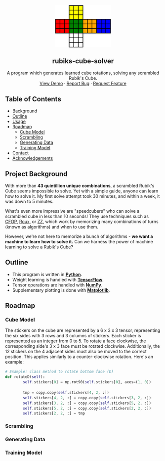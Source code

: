 <!-- PROJECT LOGO -->
<br />
<p align="center">
    <a href="https://github.com/azychen/rubiks-cube-solver">
        <img src="assets/images/logo.png" alt="Logo" width="180" >
    </a>

<h2 align="center" >rubiks-cube-solver</h2>

  <p align="center">
    A program which generates learned cube rotations, solving any scrambled Rubik's Cube.
    <br />
    <a href="https://github.com/azychen/rubiks-cube-solver">View Demo</a>
    ·
    <a href="https://github.com/azychen/rubiks-cube-solver/issues">Report Bug</a>
    ·
    <a href="https://github.com/azychen/rubiks-cube-solver/issues">Request Feature</a>
  </p>
</p>

<!-- TABLE OF CONTENTS -->
## Table of Contents

* [Background](#project-background)
* [Outline](#outline)
* [Usage](#usage)
* [Roadmap](#roadmap)
  * [Cube Model](#cube-model)
  * [Scrambling](#scrambling)
  * [Generating Data](#generating-data)
  * [Training Model](#training-model)
* [Contact](#contact)
* [Acknowledgements](#acknowledgements)

<!-- PROJECT BACKGROUND -->
## Project Background

<!-- [![Product Name Screen Shot][product-screenshot]](https://example.com) -->

With more than **43 quintillion unique combinations**, a scrambled Rubik's Cube seems impossible to solve. Yet with a simple guide, anyone can learn how to solve it. My first solve attempt took 30 minutes, and within a week, it was down to 5 minutes. 

What's even more impressive are "speedcubers" who can solve a scrambled cube in less than 10 seconds! They use techniques such as [CFOP](https://www.speedsolving.com/wiki/index.php/CFOP_method), [Roux](https://www.speedsolving.com/wiki/index.php/Roux_method), or [ZZ](https://www.speedsolving.com/wiki/index.php/ZZ_method), which work by memorizing many combinations of turns (known as algorithms) and when to use them.

However, we're not here to memorize a bunch of algorithms - **we want a machine to learn how to solve it.** Can we harness the power of machine learning to solve a Rubik's Cube?

<!-- OUTLINE -->
## Outline

* This program is written in [**Python**](https://www.python.org/).
* Weight learning is handled with [**TensorFlow**](https://www.tensorflow.org/).
* Tensor operations are handled with [**NumPy**](https://numpy.org/).
* Supplementary plotting is done with [**Matplotlib**](https://matplotlib.org/).

<!-- ROADMAP -->
## Roadmap

<!-- CUBE MODEL -->
### Cube Model
The stickers on the cube are represented by a 6 x 3 x 3 tensor, representing the six sides with 3 rows and 3 columns of stickers. Each sticker is represented as an integer from 0 to 5. To rotate a face clockwise, the corresponding side's 3 x 3 face must be rotated clockwise. Additionally, the 12 stickers on the 4 adjacent sides must also be moved to the correct position. This applies similarly to a counter-clockwise rotation. Here's an example:


```python
# Example: class method to rotate bottom face (D)
def rotateD(self):
        self.stickers[0] = np.rot90(self.stickers[0], axes=(1, 0))

        tmp = copy.copy(self.stickers[4, 2, :])
        self.stickers[4, 2, :] = copy.copy(self.stickers[3, 2, :])
        self.stickers[3, 2, :] = copy.copy(self.stickers[5, 2, :])
        self.stickers[5, 2, :] = copy.copy(self.stickers[2, 2, :])
        self.stickers[2, 2, :] = tmp
```



<!-- SCRAMBLING -->
### Scrambling


<!-- GENERATING DATA -->
### Generating Data


<!-- TRAINING MODEL -->
### Training Model